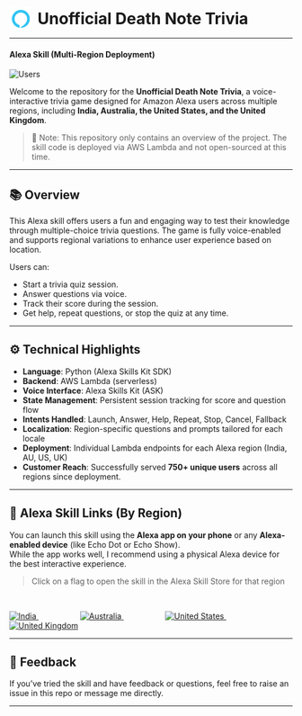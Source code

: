 
<h1 style="display: flex; align-items: center; gap: 10px; margin: 0;">
  <img
    src="https://github.com/ManasiBhosale/Unofficial-Death-Note-Trivia/blob/e5651296a1c4ad56619b9cddd460899754bb9799/images/alexa.png"
    alt="Alexa Emoji"
    width="40"
    height="40"
    align="absmiddle"
  />
  Unofficial Death Note Trivia
</h1>

---

#### Alexa Skill (Multi-Region Deployment)

![Users](https://img.shields.io/badge/750%2B_Users-Reached_across_4_countries-brightgreen?style=flat&logo=audacity&logoColor=white)


Welcome to the repository for the **Unofficial Death Note Trivia**, a voice-interactive trivia game designed for Amazon Alexa users across multiple regions, including **India, Australia, the United States, and the United Kingdom**.

> 🚨 Note: This repository only contains an overview of the project. The skill code is deployed via AWS Lambda and not open-sourced at this time.

---

## 📚 Overview

This Alexa skill offers users a fun and engaging way to test their knowledge through multiple-choice trivia questions. The game is fully voice-enabled and supports regional variations to enhance user experience based on location.

Users can:
- Start a trivia quiz session.
- Answer questions via voice.
- Track their score during the session.
- Get help, repeat questions, or stop the quiz at any time.

---

## ⚙️ Technical Highlights

- **Language**: Python (Alexa Skills Kit SDK)
- **Backend**: AWS Lambda (serverless)
- **Voice Interface**: Alexa Skills Kit (ASK)
- **State Management**: Persistent session tracking for score and question flow
- **Intents Handled**: Launch, Answer, Help, Repeat, Stop, Cancel, Fallback
- **Localization**: Region-specific questions and prompts tailored for each locale
- **Deployment**: Individual Lambda endpoints for each Alexa region (India, AU, US, UK)
- **Customer Reach**: Successfully served **750+ unique users** across all regions since deployment.


---
## 🔗 Alexa Skill Links (By Region)

You can launch this skill using the **Alexa app on your phone** or any **Alexa-enabled device** (like Echo Dot or Echo Show).  
While the app works well, I recommend using a physical Alexa device for the best interactive experience.


>Click on a flag to open the skill in the Alexa Skill Store for that region 

<br>

<p>
  <a href="https://www.amazon.in/dp/B08BLB82Q2" target="_blank" rel="noopener noreferrer">
    <img src="https://flagcdn.com/w40/in.png" alt="India" width="60" height="30" />
  </a>
  <img src="https://via.placeholder.com/30x1/ffffff/ffffff.png" alt="" width="70" height="1" />
  <a href="https://www.amazon.com.au/dp/B08BLB82Q2" target="_blank" rel="noopener noreferrer">
    <img src="https://flagcdn.com/w40/au.png" alt="Australia" width="60"  />
  </a>
  <img src="https://via.placeholder.com/30x1/ffffff/ffffff.png" alt="" width="70" height="1" />
  <a href="https://www.amazon.com/dp/B08BLB82Q2" target="_blank" rel="noopener noreferrer">
    <img src="https://flagcdn.com/w40/us.png" alt="United States" width="60"  />
  </a>
  <img src="https://via.placeholder.com/30x1/ffffff/ffffff.png" alt="" width="70" height="1" />
  <a href="https://www.amazon.co.uk/dp/B08BLB82Q2" target="_blank" rel="noopener noreferrer">
    <img src="https://flagcdn.com/w40/gb.png" alt="United Kingdom" width="60"  />
  </a>
</p>


---



## 📩 Feedback

If you’ve tried the skill and have feedback or questions, feel free to raise an issue in this repo or message me directly.

---

